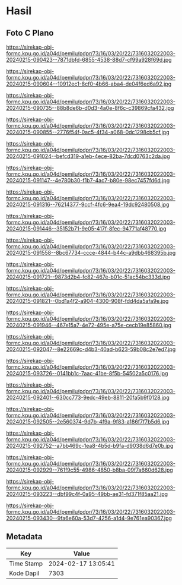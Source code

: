 # Hasil

## Foto C Plano

https://sirekap-obj-formc.kpu.go.id/a04d/pemilu/pdpr/73/16/03/20/22/7316032022003-20240215-090423--7871dbfd-6855-4538-88d7-cf99a928f69d.jpg

https://sirekap-obj-formc.kpu.go.id/a04d/pemilu/pdpr/73/16/03/20/22/7316032022003-20240215-090604--10912ec1-8cf0-4b66-aba4-de04f6ed6a92.jpg

https://sirekap-obj-formc.kpu.go.id/a04d/pemilu/pdpr/73/16/03/20/22/7316032022003-20240215-090735--88b8de6b-d0d3-4a0e-8f6c-c39869cfa432.jpg

https://sirekap-obj-formc.kpu.go.id/a04d/pemilu/pdpr/73/16/03/20/22/7316032022003-20240215-090855--2776f54f-0ac5-4f34-a068-0dc1298cb5cf.jpg

https://sirekap-obj-formc.kpu.go.id/a04d/pemilu/pdpr/73/16/03/20/22/7316032022003-20240215-091024--befcd319-a1eb-4ece-82ba-7dcd0763c2da.jpg

https://sirekap-obj-formc.kpu.go.id/a04d/pemilu/pdpr/73/16/03/20/22/7316032022003-20240215-091147--4e780b30-f1b7-4ac7-b80e-98ec7457fd6d.jpg

https://sirekap-obj-formc.kpu.go.id/a04d/pemilu/pdpr/73/16/03/20/22/7316032022003-20240215-091316--76214377-9ccf-4fc6-9ea4-19dc92480508.jpg

https://sirekap-obj-formc.kpu.go.id/a04d/pemilu/pdpr/73/16/03/20/22/7316032022003-20240215-091446--35152b71-9e05-417f-8fec-94771af48770.jpg

https://sirekap-obj-formc.kpu.go.id/a04d/pemilu/pdpr/73/16/03/20/22/7316032022003-20240215-091558--8bc67734-ccce-4844-b44c-a9dbb468395b.jpg

https://sirekap-obj-formc.kpu.go.id/a04d/pemilu/pdpr/73/16/03/20/22/7316032022003-20240215-091721--9873d2b4-fc82-467e-b01c-51ac54bc333d.jpg

https://sirekap-obj-formc.kpu.go.id/a04d/pemilu/pdpr/73/16/03/20/22/7316032022003-20240215-091821--0bd1a4f2-a904-4300-908f-fdd4da5afa9e.jpg

https://sirekap-obj-formc.kpu.go.id/a04d/pemilu/pdpr/73/16/03/20/22/7316032022003-20240215-091946--467e15a7-4e72-495e-a75e-cecb19e85860.jpg

https://sirekap-obj-formc.kpu.go.id/a04d/pemilu/pdpr/73/16/03/20/22/7316032022003-20240215-092047--8e22669c-d4b3-40ad-b623-59b08c2e7ed7.jpg

https://sirekap-obj-formc.kpu.go.id/a04d/pemilu/pdpr/73/16/03/20/22/7316032022003-20240215-093726--0141bb1c-7aac-41be-8f5b-54502a5c0176.jpg

https://sirekap-obj-formc.kpu.go.id/a04d/pemilu/pdpr/73/16/03/20/22/7316032022003-20240215-092401--630cc773-9edc-49eb-8811-20fa5b9f0128.jpg

https://sirekap-obj-formc.kpu.go.id/a04d/pemilu/pdpr/73/16/03/20/22/7316032022003-20240215-092505--2e560374-9d7b-4f9a-9f83-a186f7f7b5d6.jpg

https://sirekap-obj-formc.kpu.go.id/a04d/pemilu/pdpr/73/16/03/20/22/7316032022003-20240215-092752--a7bb469c-1ea8-4b5d-b9fa-d9038d6d7e0b.jpg

https://sirekap-obj-formc.kpu.go.id/a04d/pemilu/pdpr/73/16/03/20/22/7316032022003-20240215-092929--761f9c55-4986-4850-b8ba-09f7a660d628.jpg

https://sirekap-obj-formc.kpu.go.id/a04d/pemilu/pdpr/73/16/03/20/22/7316032022003-20240215-093223--dbf99c4f-0a95-49bb-ae31-fd371f85aa21.jpg

https://sirekap-obj-formc.kpu.go.id/a04d/pemilu/pdpr/73/16/03/20/22/7316032022003-20240215-093430--9fa6e60a-53d7-4256-a1d4-9e761ea90367.jpg


## Metadata

| Key        | Value               |
| ---------- | ------------------- |
| Time Stamp | 2024-02-17 13:05:41 |
| Kode Dapil | 7303                |




